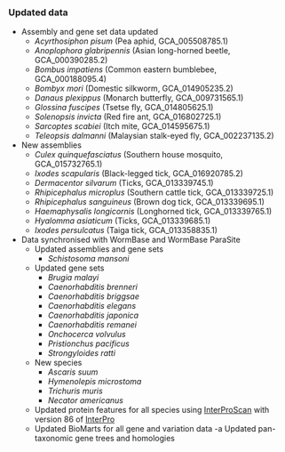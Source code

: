 ### Updated data
- Assembly and gene set data updated
  - _Acyrthosiphon pisum_ (Pea aphid, GCA\_005508785.1)
  - _Anoplophora glabripennis_ (Asian long-horned beetle, GCA\_000390285.2)
  - _Bombus impatiens_ (Common eastern bumblebee, GCA\_000188095.4)
  - _Bombyx mori_ (Domestic silkworm, GCA\_014905235.2)
  - _Danaus plexippus_ (Monarch butterfly, GCA\_009731565.1)
  - _Glossina fuscipes_ (Tsetse fly, GCA\_014805625.1)
  - _Solenopsis invicta_ (Red fire ant, GCA\_016802725.1)
  - _Sarcoptes scabiei_ (Itch mite, GCA\_014595675.1)
  - _Teleopsis dalmanni_ (Malaysian stalk-eyed fly, GCA\_002237135.2)
- New assemblies
  - _Culex quinquefasciatus_ (Southern house mosquito, GCA\_015732765.1)
  - _Ixodes scapularis_ (Black-legged tick, GCA\_016920785.2)
  - _Dermacentor silvarum_ (Ticks, GCA\_013339745.1)
  - _Rhipicephalus microplus_ (Southern cattle tick, GCA\_013339725.1)
  - _Rhipicephalus sanguineus_ (Brown dog tick, GCA\_013339695.1)
  - _Haemaphysalis longicornis_ (Longhorned tick, GCA\_013339765.1)
  - _Hyalomma asiaticum_ (Ticks, GCA\_013339685.1)
  - _Ixodes persulcatus_ (Taiga tick, GCA\_013358835.1)
- Data synchronised with WormBase and WormBase ParaSite
  - Updated assemblies and gene sets
    - _Schistosoma mansoni_
  - Updated gene sets
    - _Brugia malayi_
    - _Caenorhabditis brenneri_
    - _Caenorhabditis briggsae_
    - _Caenorhabditis elegans_
    - _Caenorhabditis japonica_
    - _Caenorhabditis remanei_
    - _Onchocerca volvulus_
    - _Pristionchus pacificus_
    - _Strongyloides ratti_
  - New species
    - _Ascaris suum_
    - _Hymenolepis microstoma_
    - _Trichuris muris_
    - _Necator americanus_
  - Updated protein features for all species using [InterProScan](http://www.ebi.ac.uk/interpro/search/sequence-search) with version 86 of [InterPro](https://www.ebi.ac.uk/interpro/)
  - Updated BioMarts for all gene and variation data
  -a Updated pan-taxonomic gene trees and homologies
